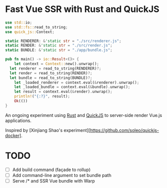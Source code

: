 # Fast Vue SSR with Rust and QuickJS


```rust
use std::io;
use std::fs::read_to_string;
use quick_js::Context;

static RENDERER: &'static str = "./src/renderer.js";
static RENDER: &'static str = "./src/render.js";
static BUNDLE: &'static str = "./app/bundle.js";

pub fn main() -> io::Result<()> {
    let context = Context::new().unwrap();
  let renderer = read_to_string(RENDERER)?;
  let render = read_to_string(RENDER)?;
  let bundle = read_to_string(BUNDLE)?;
    let _loaded_renderer = context.eval(&renderer).unwrap();
    let _loaded_bundle = context.eval(&bundle).unwrap();
    let result = context.eval(&render).unwrap();
    println!("{:?}", result);
    Ok(())
}
```

An ongoing experiment using [Rust][rust] and [QuickJS][quickjs] to server-side render Vue.js applications.

[rust]: https://www.rust-lang.org/
[quickjs]: https://bellard.org/quickjs/

Inspired by [Xinjiang Shao's experiment][https://github.com/soleo/quickjs-docker].

# TODO

- [ ] Add build command (façade to rollup)
- [ ] Add command-line argument to set bundle path
- [ ] Serve /* and SSR Vue bundle with Warp
